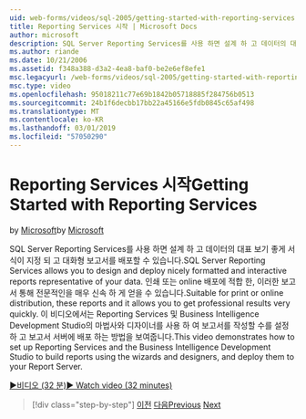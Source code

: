 ```yaml
---
uid: web-forms/videos/sql-2005/getting-started-with-reporting-services
title: Reporting Services 시작 | Microsoft Docs
author: microsoft
description: SQL Server Reporting Services를 사용 하면 설계 하 고 데이터의 대표 보기 좋게 서식이 지정 되 고 대화형 보고서를 배포할 수 있습니다. 인쇄에 적합 하거나 전용...
ms.author: riande
ms.date: 10/21/2006
ms.assetid: f348a388-d3a2-4ea8-baf0-be2e6ef8efe1
msc.legacyurl: /web-forms/videos/sql-2005/getting-started-with-reporting-services
msc.type: video
ms.openlocfilehash: 95018211c77e69b1842b05718885f284756b0513
ms.sourcegitcommit: 24b1f6decbb17bb22a45166e5fdb0845c65af498
ms.translationtype: MT
ms.contentlocale: ko-KR
ms.lasthandoff: 03/01/2019
ms.locfileid: "57050290"
---
```

<a name="getting-started-with-reporting-services"></a><span data-ttu-id="4fd51-104">Reporting Services 시작</span><span class="sxs-lookup"><span data-stu-id="4fd51-104">Getting Started with Reporting Services</span></span>
====================
<span data-ttu-id="4fd51-105">by [Microsoft](https://github.com/microsoft)</span><span class="sxs-lookup"><span data-stu-id="4fd51-105">by [Microsoft](https://github.com/microsoft)</span></span>

<span data-ttu-id="4fd51-106">SQL Server Reporting Services를 사용 하면 설계 하 고 데이터의 대표 보기 좋게 서식이 지정 되 고 대화형 보고서를 배포할 수 있습니다.</span><span class="sxs-lookup"><span data-stu-id="4fd51-106">SQL Server Reporting Services allows you to design and deploy nicely formatted and interactive reports representative of your data.</span></span> <span data-ttu-id="4fd51-107">인쇄 또는 online 배포에 적합 한, 이러한 보고서 통해 전문적인을 매우 신속 하 게 얻을 수 있습니다.</span><span class="sxs-lookup"><span data-stu-id="4fd51-107">Suitable for print or online distribution, these reports and it allows you to get professional results very quickly.</span></span> <span data-ttu-id="4fd51-108">이 비디오에서는 Reporting Services 및 Business Intelligence Development Studio의 마법사와 디자이너를 사용 하 여 보고서를 작성할 수를 설정 하 고 보고서 서버에 배포 하는 방법을 보여줍니다.</span><span class="sxs-lookup"><span data-stu-id="4fd51-108">This video demonstrates how to set up Reporting Services and the Business Intelligence Development Studio to build reports using the wizards and designers, and deploy them to your Report Server.</span></span>

[<span data-ttu-id="4fd51-109">&#9654;비디오 (32 분)</span><span class="sxs-lookup"><span data-stu-id="4fd51-109">&#9654; Watch video (32 minutes)</span></span>](https://channel9.msdn.com/Blogs/ASP-NET-Site-Videos/getting-started-with-reporting-services)

> [!div class="step-by-step"]
> <span data-ttu-id="4fd51-110">[이전](using-sql-server-management-studio.md)
> [다음](building-and-customizing-reports-in-business-intelligence-development-studio.md)</span><span class="sxs-lookup"><span data-stu-id="4fd51-110">[Previous](using-sql-server-management-studio.md)
[Next](building-and-customizing-reports-in-business-intelligence-development-studio.md)</span></span>
